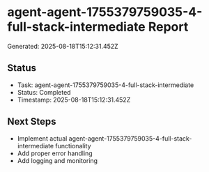 # agent-agent-1755379759035-4-full-stack-intermediate Report

Generated: 2025-08-18T15:12:31.452Z

## Status
- Task: agent-agent-1755379759035-4-full-stack-intermediate
- Status: Completed
- Timestamp: 2025-08-18T15:12:31.452Z

## Next Steps
- Implement actual agent-agent-1755379759035-4-full-stack-intermediate functionality
- Add proper error handling
- Add logging and monitoring
